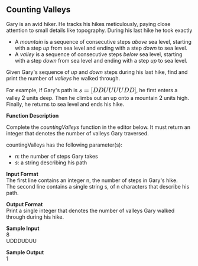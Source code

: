 ## Counting Valleys
Gary is an avid hiker. He tracks his hikes meticulously, paying close attention to small details like topography. During his last hike he took exactly <ul>
<li>A <em>mountain</em> is a sequence of consecutive steps <em>above</em> sea level, starting with a step <em>up</em> from sea level and ending with a step <em>down</em> to sea level.  </li>
<li>A <em>valley</em> is a sequence of consecutive steps <em>below</em> sea level, starting with a step <em>down</em> from sea level and ending with a step <em>up</em> to sea level.</li>
</ul><p>Given Gary's sequence of <em>up</em> and <em>down</em> steps during his last hike, find and print the number of <em>valleys</em> he walked through. </p> <p>For example, if Gary's path is <span style="font-size: 100%; display: inline-block;" class="MathJax_SVG" id="MathJax-Element-5-Frame"><svg xmlns:xlink="http://www.w3.org/1999/xlink" width="20.31ex" height="2.843ex" style="vertical-align: -0.838ex;" viewBox="0 -863.1 8744.6 1223.9" role="img" focusable="false"><g stroke="currentColor" fill="currentColor" stroke-width="0" transform="matrix(1 0 0 -1 0 0)"><path stroke-width="1" d="M131 289Q131 321 147 354T203 415T300 442Q362 442 390 415T419 355Q419 323 402 308T364 292Q351 292 340 300T328 326Q328 342 337 354T354 372T367 378Q368 378 368 379Q368 382 361 388T336 399T297 405Q249 405 227 379T204 326Q204 301 223 291T278 274T330 259Q396 230 396 163Q396 135 385 107T352 51T289 7T195 -10Q118 -10 86 19T53 87Q53 126 74 143T118 160Q133 160 146 151T160 120Q160 94 142 76T111 58Q109 57 108 57T107 55Q108 52 115 47T146 34T201 27Q237 27 263 38T301 66T318 97T323 122Q323 150 302 164T254 181T195 196T148 231Q131 256 131 289Z"></path><g transform="translate(747,0)"><path stroke-width="1" d="M56 347Q56 360 70 367H707Q722 359 722 347Q722 336 708 328L390 327H72Q56 332 56 347ZM56 153Q56 168 72 173H708Q722 163 722 153Q722 140 707 133H70Q56 140 56 153Z"></path></g><g transform="translate(1803,0)"><path stroke-width="1" d="M118 -250V750H255V710H158V-210H255V-250H118Z"></path></g><g transform="translate(2082,0)"><path stroke-width="1" d="M287 628Q287 635 230 637Q207 637 200 638T193 647Q193 655 197 667T204 682Q206 683 403 683Q570 682 590 682T630 676Q702 659 752 597T803 431Q803 275 696 151T444 3L430 1L236 0H125H72Q48 0 41 2T33 11Q33 13 36 25Q40 41 44 43T67 46Q94 46 127 49Q141 52 146 61Q149 65 218 339T287 628ZM703 469Q703 507 692 537T666 584T629 613T590 629T555 636Q553 636 541 636T512 636T479 637H436Q392 637 386 627Q384 623 313 339T242 52Q242 48 253 48T330 47Q335 47 349 47T373 46Q499 46 581 128Q617 164 640 212T683 339T703 469Z"></path></g><g transform="translate(2910,0)"><path stroke-width="1" d="M287 628Q287 635 230 637Q207 637 200 638T193 647Q193 655 197 667T204 682Q206 683 403 683Q570 682 590 682T630 676Q702 659 752 597T803 431Q803 275 696 151T444 3L430 1L236 0H125H72Q48 0 41 2T33 11Q33 13 36 25Q40 41 44 43T67 46Q94 46 127 49Q141 52 146 61Q149 65 218 339T287 628ZM703 469Q703 507 692 537T666 584T629 613T590 629T555 636Q553 636 541 636T512 636T479 637H436Q392 637 386 627Q384 623 313 339T242 52Q242 48 253 48T330 47Q335 47 349 47T373 46Q499 46 581 128Q617 164 640 212T683 339T703 469Z"></path></g><g transform="translate(3739,0)"><path stroke-width="1" d="M107 637Q73 637 71 641Q70 643 70 649Q70 673 81 682Q83 683 98 683Q139 681 234 681Q268 681 297 681T342 682T362 682Q378 682 378 672Q378 670 376 658Q371 641 366 638H364Q362 638 359 638T352 638T343 637T334 637Q295 636 284 634T266 623Q265 621 238 518T184 302T154 169Q152 155 152 140Q152 86 183 55T269 24Q336 24 403 69T501 205L552 406Q599 598 599 606Q599 633 535 637Q511 637 511 648Q511 650 513 660Q517 676 519 679T529 683Q532 683 561 682T645 680Q696 680 723 681T752 682Q767 682 767 672Q767 650 759 642Q756 637 737 637Q666 633 648 597Q646 592 598 404Q557 235 548 205Q515 105 433 42T263 -22Q171 -22 116 34T60 167V183Q60 201 115 421Q164 622 164 628Q164 635 107 637Z"></path></g><g transform="translate(4506,0)"><path stroke-width="1" d="M107 637Q73 637 71 641Q70 643 70 649Q70 673 81 682Q83 683 98 683Q139 681 234 681Q268 681 297 681T342 682T362 682Q378 682 378 672Q378 670 376 658Q371 641 366 638H364Q362 638 359 638T352 638T343 637T334 637Q295 636 284 634T266 623Q265 621 238 518T184 302T154 169Q152 155 152 140Q152 86 183 55T269 24Q336 24 403 69T501 205L552 406Q599 598 599 606Q599 633 535 637Q511 637 511 648Q511 650 513 660Q517 676 519 679T529 683Q532 683 561 682T645 680Q696 680 723 681T752 682Q767 682 767 672Q767 650 759 642Q756 637 737 637Q666 633 648 597Q646 592 598 404Q557 235 548 205Q515 105 433 42T263 -22Q171 -22 116 34T60 167V183Q60 201 115 421Q164 622 164 628Q164 635 107 637Z"></path></g><g transform="translate(5274,0)"><path stroke-width="1" d="M107 637Q73 637 71 641Q70 643 70 649Q70 673 81 682Q83 683 98 683Q139 681 234 681Q268 681 297 681T342 682T362 682Q378 682 378 672Q378 670 376 658Q371 641 366 638H364Q362 638 359 638T352 638T343 637T334 637Q295 636 284 634T266 623Q265 621 238 518T184 302T154 169Q152 155 152 140Q152 86 183 55T269 24Q336 24 403 69T501 205L552 406Q599 598 599 606Q599 633 535 637Q511 637 511 648Q511 650 513 660Q517 676 519 679T529 683Q532 683 561 682T645 680Q696 680 723 681T752 682Q767 682 767 672Q767 650 759 642Q756 637 737 637Q666 633 648 597Q646 592 598 404Q557 235 548 205Q515 105 433 42T263 -22Q171 -22 116 34T60 167V183Q60 201 115 421Q164 622 164 628Q164 635 107 637Z"></path></g><g transform="translate(6041,0)"><path stroke-width="1" d="M107 637Q73 637 71 641Q70 643 70 649Q70 673 81 682Q83 683 98 683Q139 681 234 681Q268 681 297 681T342 682T362 682Q378 682 378 672Q378 670 376 658Q371 641 366 638H364Q362 638 359 638T352 638T343 637T334 637Q295 636 284 634T266 623Q265 621 238 518T184 302T154 169Q152 155 152 140Q152 86 183 55T269 24Q336 24 403 69T501 205L552 406Q599 598 599 606Q599 633 535 637Q511 637 511 648Q511 650 513 660Q517 676 519 679T529 683Q532 683 561 682T645 680Q696 680 723 681T752 682Q767 682 767 672Q767 650 759 642Q756 637 737 637Q666 633 648 597Q646 592 598 404Q557 235 548 205Q515 105 433 42T263 -22Q171 -22 116 34T60 167V183Q60 201 115 421Q164 622 164 628Q164 635 107 637Z"></path></g><g transform="translate(6809,0)"><path stroke-width="1" d="M287 628Q287 635 230 637Q207 637 200 638T193 647Q193 655 197 667T204 682Q206 683 403 683Q570 682 590 682T630 676Q702 659 752 597T803 431Q803 275 696 151T444 3L430 1L236 0H125H72Q48 0 41 2T33 11Q33 13 36 25Q40 41 44 43T67 46Q94 46 127 49Q141 52 146 61Q149 65 218 339T287 628ZM703 469Q703 507 692 537T666 584T629 613T590 629T555 636Q553 636 541 636T512 636T479 637H436Q392 637 386 627Q384 623 313 339T242 52Q242 48 253 48T330 47Q335 47 349 47T373 46Q499 46 581 128Q617 164 640 212T683 339T703 469Z"></path></g><g transform="translate(7637,0)"><path stroke-width="1" d="M287 628Q287 635 230 637Q207 637 200 638T193 647Q193 655 197 667T204 682Q206 683 403 683Q570 682 590 682T630 676Q702 659 752 597T803 431Q803 275 696 151T444 3L430 1L236 0H125H72Q48 0 41 2T33 11Q33 13 36 25Q40 41 44 43T67 46Q94 46 127 49Q141 52 146 61Q149 65 218 339T287 628ZM703 469Q703 507 692 537T666 584T629 613T590 629T555 636Q553 636 541 636T512 636T479 637H436Q392 637 386 627Q384 623 313 339T242 52Q242 48 253 48T330 47Q335 47 349 47T373 46Q499 46 581 128Q617 164 640 212T683 339T703 469Z"></path></g><g transform="translate(8466,0)"><path stroke-width="1" d="M22 710V750H159V-250H22V-210H119V710H22Z"></path></g></g></svg></span>, he first enters a valley <span style="font-size: 100%; display: inline-block;" class="MathJax_SVG" id="MathJax-Element-6-Frame"><svg xmlns:xlink="http://www.w3.org/1999/xlink" width="1.162ex" height="2.176ex" style="vertical-align: -0.338ex;" viewBox="0 -791.3 500.5 936.9" role="img" focusable="false"><g stroke="currentColor" fill="currentColor" stroke-width="0" transform="matrix(1 0 0 -1 0 0)"><path stroke-width="1" d="M109 429Q82 429 66 447T50 491Q50 562 103 614T235 666Q326 666 387 610T449 465Q449 422 429 383T381 315T301 241Q265 210 201 149L142 93L218 92Q375 92 385 97Q392 99 409 186V189H449V186Q448 183 436 95T421 3V0H50V19V31Q50 38 56 46T86 81Q115 113 136 137Q145 147 170 174T204 211T233 244T261 278T284 308T305 340T320 369T333 401T340 431T343 464Q343 527 309 573T212 619Q179 619 154 602T119 569T109 550Q109 549 114 549Q132 549 151 535T170 489Q170 464 154 447T109 429Z"></path></g></svg></span> units deep.  Then he climbs out an up onto a mountain <span style="font-size: 100%; display: inline-block;" class="MathJax_SVG" id="MathJax-Element-7-Frame"><svg xmlns:xlink="http://www.w3.org/1999/xlink" width="1.162ex" height="2.176ex" style="vertical-align: -0.338ex;" viewBox="0 -791.3 500.5 936.9" role="img" focusable="false"><g stroke="currentColor" fill="currentColor" stroke-width="0" transform="matrix(1 0 0 -1 0 0)"><path stroke-width="1" d="M109 429Q82 429 66 447T50 491Q50 562 103 614T235 666Q326 666 387 610T449 465Q449 422 429 383T381 315T301 241Q265 210 201 149L142 93L218 92Q375 92 385 97Q392 99 409 186V189H449V186Q448 183 436 95T421 3V0H50V19V31Q50 38 56 46T86 81Q115 113 136 137Q145 147 170 174T204 211T233 244T261 278T284 308T305 340T320 369T333 401T340 431T343 464Q343 527 309 573T212 619Q179 619 154 602T119 569T109 550Q109 549 114 549Q132 549 151 535T170 489Q170 464 154 447T109 429Z"></path></g></svg></span> units high.  Finally, he returns to sea level and ends his hike.  </p><b>Function Description</b><p>Complete the <em>countingValleys</em> function in the editor below.  It must return an integer that denotes the number of valleys Gary traversed.  </p><p>countingValleys has the following parameter(s):  </p><ul>
<li><em>n</em>: the number of steps Gary takes  </li>
<li><em>s</em>: a string describing his path  </li>
</ul>

**Input Format**<br/>
The first line contains an integer n, the number of steps in Gary's hike.<br>
The second line contains a single string s, of n characters that describe his path.<br/>

**Output Format** <br/>
Print a single integer that denotes the number of valleys Gary walked through during his hike.<br>


**Sample Input**<br/>
8<br/>
UDDDUDUU<br/>

**Sample Output**<br/>
1
